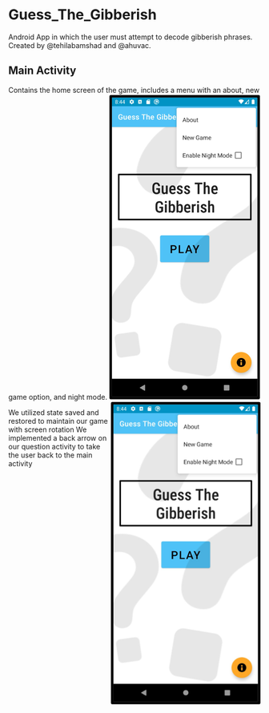 # Guess_The_Gibberish
Android App in which the user must attempt to decode gibberish phrases. Created by @tehilabamshad and @ahuvac.
## Main Activity
Contains the home screen of the game, includes a menu with an about, new game option, and night mode.
![Home Screen](/screenshots/home_screen.png)
<img src="/screenshots/home_screen.png" width=300 align=right>



We utilized state saved and restored to maintain our game with screen rotation
We implemented a back arrow on our question activity to take the user back to the main activity
